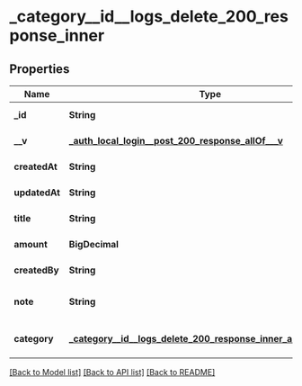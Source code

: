 # _category__id__logs_delete_200_response_inner
## Properties

| Name | Type | Description | Notes |
|------------ | ------------- | ------------- | -------------|
| **\_id** | **String** |  | [default to null] |
| **\_\_v** | [**_auth_local_login__post_200_response_allOf___v**](_auth_local_login__post_200_response_allOf___v.md) |  | [default to null] |
| **createdAt** | **String** |  | [default to null] |
| **updatedAt** | **String** |  | [default to null] |
| **title** | **String** |  | [default to null] |
| **amount** | **BigDecimal** |  | [default to null] |
| **createdBy** | **String** |  | [default to null] |
| **note** | **String** |  | [optional] [default to null] |
| **category** | [**_category__id__logs_delete_200_response_inner_allOf_category**](_category__id__logs_delete_200_response_inner_allOf_category.md) |  | [optional] [default to null] |

[[Back to Model list]](../README.md#documentation-for-models) [[Back to API list]](../README.md#documentation-for-api-endpoints) [[Back to README]](../README.md)

